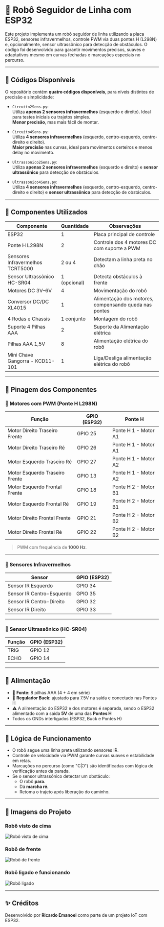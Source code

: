 # 🤖 Robô Seguidor de Linha com ESP32

Este projeto implementa um robô seguidor de linha utilizando a placa ESP32, sensores infravermelhos, controle PWM via duas pontes H (L298N) e, opcionalmente, sensor ultrassônico para detecção de obstáculos. O código foi desenvolvido para garantir movimentos precisos, suaves e adaptativos mesmo em curvas fechadas e marcações especiais no percurso.

---

## 📂 Códigos Disponíveis

O repositório contém **quatro códigos disponíveis**, para níveis distintos de precisão e simplicidade:

- `Circuito2Sens.py`:  
  Utiliza **apenas 2 sensores infravermelhos** (esquerdo e direito). Ideal para testes iniciais ou trajetos simples.  
  **Menor precisão**, mas mais fácil de montar.

- `Circuito4Sens.py`:  
  Utiliza **4 sensores infravermelhos** (esquerdo, centro-esquerdo, centro-direito e direito).  
  **Maior precisão** nas curvas, ideal para movimentos certeiros e menos delay no movimento.

- `Ultrassonico2Sens.py`:  
  Utiliza **apenas 2 sensores infravermelhos** (esquerdo e direito) e **sensor ultrassônico** para detecção de obstáculos.   

- `Ultrassonico4Sens.py`:  
  Utiliza **4 sensores infravermelhos** (esquerdo, centro-esquerdo, centro-direito e direito) e **sensor ultrassônico** para detecção de obstáculos.  

---

## 🔧 Componentes Utilizados

| Componente                         | Quantidade   | Observações                                            |
|------------------------------------|--------------|--------------------------------------------------------|
| ESP32                              | 1            | Placa principal de controle                            |
| Ponte H L298N                      | 2            | Controle dos 4 motores DC com suporte a PWM            |
| Sensores Infravermelhos TCRT5000   | 2 ou 4       | Detectam a linha preta no chão                         |
| Sensor Ultrassônico HC-SR04        | 1 (opcional) | Detecta obstáculos à frente                            |
| Motores DC 3V–6V                   | 4            | Movimentação do robô                                   |
| Conversor DC/DC XL4015             | 1            | Alimentação dos motores, compensando queda nas pontes  |
| 4 Rodas e Chassis                  | 1 conjunto   | Montagem do robô                                       |
| Suporte 4 Pilhas AAA               | 2            | Suporte da Alimentação elétrica                        |
| Pilhas AAA 1,5V                    | 8            | Alimentação elétrica do robô                           |
| Mini Chave Gangorra - KCD11-101    | 1            | Liga/Desliga alimentação elétrica do robô              | 

---

## 🔌 Pinagem dos Componentes

### 🔧 **Motores com PWM (Ponte H L298N)**

| Função                         | GPIO (ESP32) | Ponte H              |
|--------------------------------|--------------|----------------------|
| Motor Direito Traseiro Frente  | GPIO 25      | Ponte H 1 - Motor A1 |
| Motor Direito Traseiro Ré      | GPIO 26      | Ponte H 1 - Motor A1 |
| Motor Esquerdo Traseiro Ré     | GPIO 27      | Ponte H 1 - Motor A2 |
| Motor Esquerdo Traseiro Frente | GPIO 13      | Ponte H 1 - Motor A2 |
| Motor Esquerdo Frontal Frente  | GPIO 18      | Ponte H 2 - Motor B1 |
| Motor Esquerdo Frontal Ré      | GPIO 19      | Ponte H 2 - Motor B1 |
| Motor Direito Frontal Frente   | GPIO 21      | Ponte H 2 - Motor B2 |
| Motor Direito Frontal Ré       | GPIO 22      | Ponte H 2 - Motor B2 |

> PWM com frequência de **1000 Hz**.

---

### 👀 **Sensores Infravermelhos**

| Sensor                     | GPIO (ESP32) |
|----------------------------|--------------|
| Sensor IR Esquerdo         | GPIO 34      |
| Sensor IR Centro-Esquerdo  | GPIO 35      |
| Sensor IR Centro-Direito   | GPIO 32      |
| Sensor IR Direito          | GPIO 33      |

---

### 📡 **Sensor Ultrassônico (HC-SR04)**

| Função     | GPIO (ESP32) |
|------------|--------------|
| TRIG       | GPIO 12      |
| ECHO       | GPIO 14      |

---

## 🔋 Alimentação

- 🔌 **Fonte**: 8 pilhas AAA (4 + 4 em série)
- 🔧 **Regulador Buck**: ajustado para 7.5V na saída e conectado nas Pontes H
- ⚠️ A alimentação do ESP32 e dos motores é separada, sendo o ESP32 alimentado com a saída **5V** de uma das **Pontes H**
- Todos os GNDs interligados (ESP32, Buck e Pontes H)

---

## 🧠 Lógica de Funcionamento

- O robô segue uma linha preta utilizando sensores IR.
- Controle de velocidade via PWM garante curvas suaves e estabilidade em retas.
- Marcações no percurso (como "C|Ↄ") são identificadas com lógica de verificação antes da parada.
- Se o sensor ultrassônico detectar um obstáculo:
  - O robô **para**.
  - Dá **marcha ré**.
  - Retoma o trajeto após liberação do caminho.

---

## 📸 Imagens do Projeto

### Robô visto de cima
![Robô visto de cima](https://github.com/R1ckEr/Robot_4WD_Using_ESP32/blob/imagens/Robo_cima.jpg?raw=true)

### Robô de frente
![Robô de frente](https://github.com/R1ckEr/Robot_4WD_Using_ESP32/blob/imagens/Robo_frente.jpg?raw=true)

### Robô ligado e funcionando
![Robô ligado](https://github.com/R1ckEr/Robot_4WD_Using_ESP32/blob/imagens/Robo_ligado.jpg?raw=true)

---
## ✨ Créditos

Desenvolvido por **Ricardo Emanoel** como parte de um projeto IoT com ESP32.
